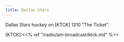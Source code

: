 ```yaml
---
title: Dallas Stars
---
```

Dallas Stars hockey on [KTCK] 1310 "The Ticket".

[KTCK]:<<% ref "/radio/am-broadcast/ktck.md" %>>

